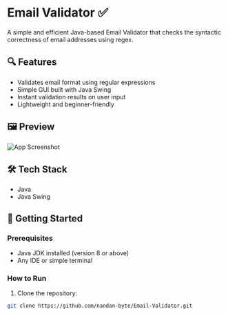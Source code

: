 # Email Validator ✅

A simple and efficient Java-based Email Validator that checks the syntactic correctness of email addresses using regex.

## 🔍 Features

- Validates email format using regular expressions
- Simple GUI built with Java Swing
- Instant validation results on user input
- Lightweight and beginner-friendly

## 🖼️ Preview

![App Screenshot](screenshot.png) <!-- Add your actual screenshot file here -->

## 🛠️ Tech Stack

- Java
- Java Swing

## 🚀 Getting Started

### Prerequisites

- Java JDK installed (version 8 or above)
- Any IDE or simple terminal

### How to Run

1. Clone the repository:

```bash
git clone https://github.com/nandan-byte/Email-Validator.git
